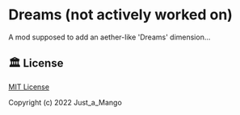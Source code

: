 # Dreams (not actively worked on)
A mod supposed to add an aether-like 'Dreams' dimension...

## 🏛️ License
[MIT License](https://github.com/just-a-mango/Dreams/blob/master/LICENSE)

Copyright (c) 2022 Just_a_Mango
